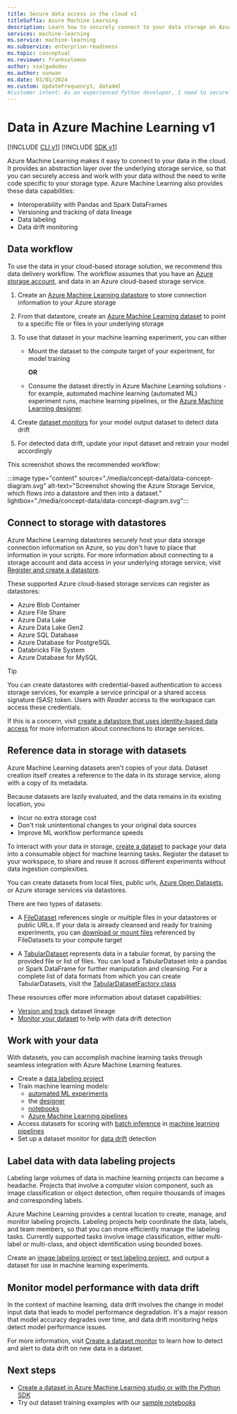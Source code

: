 ```yaml
---
title: Secure data access in the cloud v1
titleSuffix: Azure Machine Learning
description: Learn how to securely connect to your data storage on Azure with Azure Machine Learning datastores and datasets v1
services: machine-learning
ms.service: machine-learning
ms.subservice: enterprise-readiness
ms.topic: conceptual
ms.reviewer: franksolomon
author: ssalgadodev
ms.author: xunwan
ms.date: 03/01/2024
ms.custom: UpdateFrequency5, data4ml
#Customer intent: As an experienced Python developer, I need to securely access my data in my Azure storage solutions and use it to accomplish my machine learning tasks.
---
```


# Data in Azure Machine Learning v1

[!INCLUDE [CLI v1](../includes/machine-learning-cli-v1.md)]
[!INCLUDE [SDK v1](../includes/machine-learning-sdk-v1.md)]

Azure Machine Learning makes it easy to connect to your data in the cloud. It provides an abstraction layer over the underlying storage service, so that you can securely access and work with your data without the need to write code specific to your storage type. Azure Machine Learning also provides these data capabilities:

*    Interoperability with Pandas and Spark DataFrames
*    Versioning and tracking of data lineage
*    Data labeling
*    Data drift monitoring

## Data workflow

To use the data in your cloud-based storage solution, we recommend this data delivery workflow. The workflow assumes that you have an [Azure storage account](../../storage/common/storage-account-create.md?tabs=azure-portal), and data in an Azure cloud-based storage service.

1. Create an [Azure Machine Learning datastore](#connect-to-storage-with-datastores) to store connection information to your Azure storage

2. From that datastore, create an [Azure Machine Learning dataset](#reference-data-in-storage-with-datasets) to point to a specific file or files in your underlying storage

3. To use that dataset in your machine learning experiment, you can either
    * Mount the dataset to the compute target of your experiment, for model training

        **OR**

    * Consume the dataset directly in Azure Machine Learning solutions - for example, automated machine learning (automated ML) experiment runs, machine learning pipelines, or the [Azure Machine Learning designer](concept-designer.md).

4. Create [dataset monitors](#monitor-model-performance-with-data-drift) for your model output dataset to detect data drift

5. For detected data drift, update your input dataset and retrain your model accordingly

This screenshot shows the recommended workflow:

:::image type="content" source="./media/concept-data/data-concept-diagram.svg" alt-text="Screenshot showing the Azure Storage Service, which flows into a datastore and then into a dataset." lightbox="./media/concept-data/data-concept-diagram.svg":::

## Connect to storage with datastores

Azure Machine Learning datastores securely host your data storage connection information on Azure, so you don't have to place that information in your scripts. For more information about connecting to a storage account and data access in your underlying storage service, visit [Register and create a datastore](../how-to-access-data.md).

These supported Azure cloud-based storage services can register as datastores:

- Azure Blob Container
- Azure File Share
- Azure Data Lake
- Azure Data Lake Gen2
- Azure SQL Database
- Azure Database for PostgreSQL
- Databricks File System
- Azure Database for MySQL

>[!TIP]
> You can create datastores with credential-based authentication to access storage services, for example a service principal or a shared access signature (SAS) token. Users with *Reader* access to the workspace can access these credentials.
>
> If this is a concern, visit [create a datastore that uses identity-based data access](../how-to-identity-based-data-access.md) for more information about connections to storage services.

## Reference data in storage with datasets

Azure Machine Learning datasets aren't copies of your data. Dataset creation itself creates a reference to the data in its storage service, along with a copy of its metadata.

Because datasets are lazily evaluated, and the data remains in its existing location, you

- Incur no extra storage cost
- Don't risk unintentional changes to your original data sources
- Improve ML workflow performance speeds

To interact with your data in storage, [create a dataset](how-to-create-register-datasets.md) to package your data into a consumable object for machine learning tasks. Register the dataset to your workspace, to share and reuse it across different experiments without data ingestion complexities.

You can create datasets from local files, public urls, [Azure Open Datasets](https://azure.microsoft.com/services/open-datasets/), or Azure storage services via datastores.

There are two types of datasets:

- A [FileDataset](/python/api/azureml-core/azureml.data.file_dataset.filedataset) references single or multiple files in your datastores or public URLs. If your data is already cleansed and ready for training experiments, you can [download or mount files](how-to-train-with-datasets.md#mount-files-to-remote-compute-targets) referenced by FileDatasets to your compute target

- A [TabularDataset](/python/api/azureml-core/azureml.data.tabulardataset) represents data in a tabular format, by parsing the provided file or list of files. You can load a TabularDataset into a pandas or Spark DataFrame for further manipulation and cleansing. For a complete list of data formats from which you can create TabularDatasets, visit the [TabularDatasetFactory class](/python/api/azureml-core/azureml.data.dataset_factory.tabulardatasetfactory)

These resources offer more information about dataset capabilities:

- [Version and track](how-to-version-track-datasets.md) dataset lineage
- [Monitor your dataset](how-to-monitor-datasets.md) to help with data drift detection

## Work with your data

With datasets, you can accomplish machine learning tasks through seamless integration with Azure Machine Learning features.

- Create a [data labeling project](#label-data-with-data-labeling-projects)
- Train machine learning models:
     - [automated ML experiments](../how-to-use-automated-ml-for-ml-models.md)
     - the [designer](tutorial-designer-automobile-price-train-score.md#import-data)
     - [notebooks](how-to-train-with-datasets.md)
     - [Azure Machine Learning pipelines](how-to-create-machine-learning-pipelines.md)
- Access datasets for scoring with [batch inference](../tutorial-pipeline-batch-scoring-classification.md) in [machine learning pipelines](how-to-create-machine-learning-pipelines.md)
- Set up a dataset monitor for [data drift](#monitor-model-performance-with-data-drift) detection

## Label data with data labeling projects

Labeling large volumes of data in machine learning projects can become a headache. Projects that involve a computer vision component, such as image classification or object detection, often require thousands of images and corresponding labels.

Azure Machine Learning provides a central location to create, manage, and monitor labeling projects. Labeling projects help coordinate the data, labels, and team members, so that you can more efficiently manage the labeling tasks. Currently supported tasks involve image classification, either multi-label or multi-class, and object identification using bounded boxes.

Create an [image labeling project](../how-to-create-image-labeling-projects.md) or [text labeling project](../how-to-create-text-labeling-projects.md), and output a dataset for use in machine learning experiments.

## Monitor model performance with data drift

In the context of machine learning, data drift involves the change in model input data that leads to model performance degradation. It's a major reason that model accuracy degrades over time, and data drift monitoring helps detect model performance issues.

For more information, visit [Create a dataset monitor](how-to-monitor-datasets.md) to learn how to detect and alert to data drift on new data in a dataset.

## Next steps

- [Create a dataset in Azure Machine Learning studio or with the Python SDK](how-to-create-register-datasets.md)
- Try out dataset training examples with our [sample notebooks](https://github.com/Azure/MachineLearningNotebooks/tree/master/how-to-use-azureml/work-with-data/)